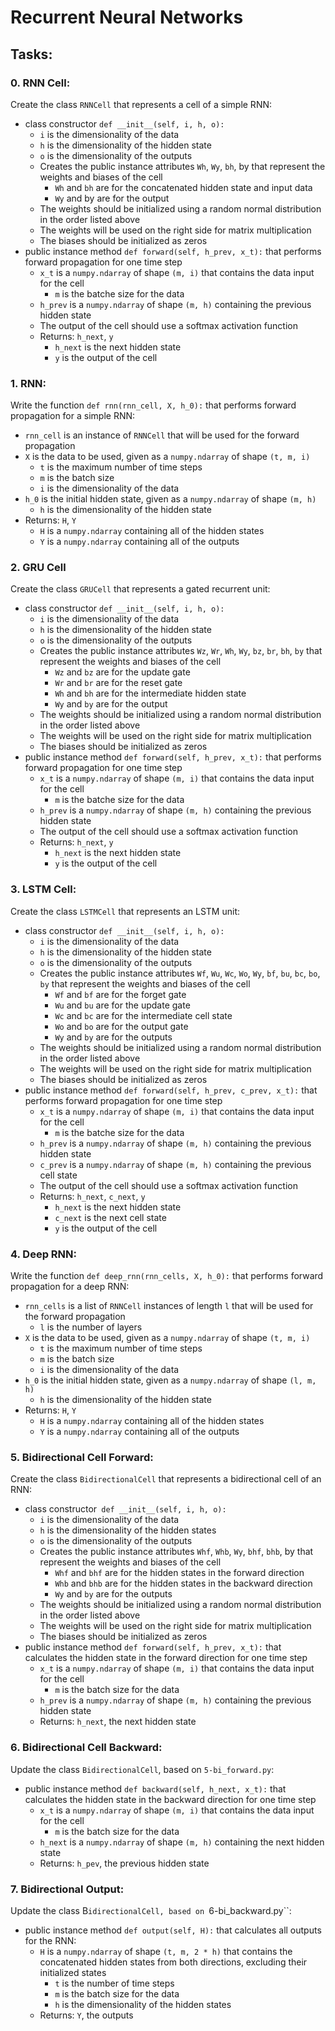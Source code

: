 # Recurrent Neural Networks

## Tasks:

### 0. RNN Cell:
Create the class ``RNNCell`` that represents a cell of a simple RNN:

- class constructor ``def __init__(self, i, h, o):``
  - ``i`` is the dimensionality of the data
  - ``h`` is the dimensionality of the hidden state
  - ``o`` is the dimensionality of the outputs
  - Creates the public instance attributes ``Wh``, ``Wy``, ``bh``, by that represent the weights and biases of the cell
    - ``Wh`` and ``bh`` are for the concatenated hidden state and input data
    - ``Wy`` and by are for the output
  - The weights should be initialized using a random normal distribution in the order listed above
  - The weights will be used on the right side for matrix multiplication
  - The biases should be initialized as zeros
- public instance method ``def forward(self, h_prev, x_t):`` that performs forward propagation for one time step
  - ``x_t`` is a ``numpy.ndarray`` of shape ``(m, i)`` that contains the data input for the cell
    - ``m`` is the batche size for the data
  - ``h_prev`` is a ``numpy.ndarray`` of shape ``(m, h)`` containing the previous hidden state
  - The output of the cell should use a softmax activation function
  - Returns: ``h_next``, ``y``
    - ``h_next`` is the next hidden state
    - ``y`` is the output of the cell
  
### 1. RNN:
Write the function ``def rnn(rnn_cell, X, h_0):`` that performs forward propagation for a simple RNN:

- ``rnn_cell`` is an instance of ``RNNCell`` that will be used for the forward propagation
- ``X`` is the data to be used, given as a ``numpy.ndarray`` of shape ``(t, m, i)``
  - ``t`` is the maximum number of time steps
  - ``m`` is the batch size
  - ``i`` is the dimensionality of the data
- ``h_0`` is the initial hidden state, given as a ``numpy.ndarray`` of shape ``(m, h)``
  - ``h`` is the dimensionality of the hidden state
- Returns: ``H``, ``Y``
  - ``H`` is a ``numpy.ndarray`` containing all of the hidden states
  - ``Y`` is a ``numpy.ndarray`` containing all of the outputs

### 2. GRU Cell
Create the class ``GRUCell`` that represents a gated recurrent unit:

- class constructor ``def __init__(self, i, h, o):``
  - ``i`` is the dimensionality of the data
  - ``h`` is the dimensionality of the hidden state
  - ``o`` is the dimensionality of the outputs
  - Creates the public instance attributes ``Wz``, ``Wr``, ``Wh``, ``Wy``, ``bz``, ``br``, ``bh``, ``by`` that represent the weights and biases of the cell
    - ``Wz`` and ``bz`` are for the update gate
    - ``Wr`` and ``br`` are for the reset gate
    - ``Wh`` and ``bh`` are for the intermediate hidden state
    - ``Wy`` and ``by`` are for the output
  - The weights should be initialized using a random normal distribution in the order listed above
  - The weights will be used on the right side for matrix multiplication
  - The biases should be initialized as zeros
- public instance method ``def forward(self, h_prev, x_t):`` that performs forward propagation for one time step
  - ``x_t`` is a ``numpy.ndarray`` of shape ``(m, i)`` that contains the data input for the cell
    - ``m`` is the batche size for the data
  - ``h_prev`` is a ``numpy.ndarray`` of shape ``(m, h)`` containing the previous hidden state
  - The output of the cell should use a softmax activation function
  - Returns: ``h_next``, ``y``
    - ``h_next`` is the next hidden state
    - ``y`` is the output of the cell

### 3. LSTM Cell:
Create the class ``LSTMCell`` that represents an LSTM unit:

- class constructor ``def __init__(self, i, h, o):``
  - ``i`` is the dimensionality of the data
  - ``h`` is the dimensionality of the hidden state
  - ``o`` is the dimensionality of the outputs
  - Creates the public instance attributes ``Wf``, ``Wu``, ``Wc``, ``Wo``, ``Wy``, ``bf``, ``bu``, ``bc``, ``bo``, ``by`` that represent the weights and biases of the cell
    - ``Wf`` and ``bf`` are for the forget gate
    - ``Wu`` and ``bu`` are for the update gate
    - ``Wc`` and ``bc`` are for the intermediate cell state
    - ``Wo`` and ``bo`` are for the output gate
    - ``Wy`` and ``by`` are for the outputs
  - The weights should be initialized using a random normal distribution in the order listed above
  - The weights will be used on the right side for matrix multiplication
  - The biases should be initialized as zeros
- public instance method ``def forward(self, h_prev, c_prev, x_t):`` that performs forward propagation for one time step
  - ``x_t`` is a ``numpy.ndarray`` of shape ``(m, i)`` that contains the data input for the cell
    - ``m`` is the batche size for the data
  - ``h_prev`` is a ``numpy.ndarray`` of shape ``(m, h)`` containing the previous hidden state
  - ``c_prev`` is a ``numpy.ndarray`` of shape ``(m, h)`` containing the previous cell state
  - The output of the cell should use a softmax activation function
  - Returns: ``h_next``, ``c_next``, ``y``
    - ``h_next`` is the next hidden state
    - ``c_next`` is the next cell state
    - ``y`` is the output of the cell

### 4. Deep RNN:
Write the function ``def deep_rnn(rnn_cells, X, h_0):`` that performs forward propagation for a deep RNN:

- ``rnn_cells`` is a list of ``RNNCell`` instances of length ``l`` that will be used for the forward propagation
  - ``l`` is the number of layers
- ``X`` is the data to be used, given as a ``numpy.ndarray`` of shape ``(t, m, i)``
  - ``t`` is the maximum number of time steps
  - ``m`` is the batch size
  - ``i`` is the dimensionality of the data
- ``h_0`` is the initial hidden state, given as a ``numpy.ndarray`` of shape ``(l, m, h)``
  - ``h`` is the dimensionality of the hidden state
- Returns: ``H``, ``Y``
  - ``H`` is a ``numpy.ndarray`` containing all of the hidden states
  - ``Y`` is a ``numpy.ndarray`` containing all of the outputs

### 5. Bidirectional Cell Forward:
Create the class ``BidirectionalCell`` that represents a bidirectional cell of an RNN:

- class constructor`` def __init__(self, i, h, o):``
  - ``i`` is the dimensionality of the data
  - ``h`` is the dimensionality of the hidden states
  - ``o`` is the dimensionality of the outputs
  - Creates the public instance attributes ``Whf``, ``Whb``, ``Wy``, ``bhf``, ``bhb``, by that represent the weights and biases of the cell
    - ``Whf`` and ``bhf`` are for the hidden states in the forward direction
    - ``Whb`` and ``bhb`` are for the hidden states in the backward direction
    - ``Wy`` and ``by`` are for the outputs
  - The weights should be initialized using a random normal distribution in the order listed above
  - The weights will be used on the right side for matrix multiplication
  - The biases should be initialized as zeros
- public instance method ``def forward(self, h_prev, x_t):`` that calculates the hidden state in the forward direction for one time step
  - ``x_t`` is a ``numpy.ndarray`` of shape ``(m, i)`` that contains the data input for the cell
    - ``m`` is the batch size for the data
  - ``h_prev`` is a ``numpy.ndarray`` of shape ``(m, h)`` containing the previous hidden state
  - Returns: ``h_next``, the next hidden state

### 6. Bidirectional Cell Backward:
Update the class ``BidirectionalCell``, based on ``5-bi_forward.py``:

- public instance method ``def backward(self, h_next, x_t):`` that calculates the hidden state in the backward direction for one time step
  - ``x_t`` is a ``numpy.ndarray`` of shape ``(m, i)`` that contains the data input for the cell
    - ``m`` is the batch size for the data
  - ``h_next`` is a ``numpy.ndarray`` of shape ``(m, h)`` containing the next hidden state
  - Returns: ``h_pev``, the previous hidden state

### 7. Bidirectional Output:
Update the class B``idirectionalCell, based on ``6-bi_backward.py``:

- public instance method ``def output(self, H):`` that calculates all outputs for the RNN:
  - ``H`` is a ``numpy.ndarray`` of shape ``(t, m, 2 * h)`` that contains the concatenated hidden states from both directions, excluding their initialized states
    - ``t`` is the number of time steps
    - ``m`` is the batch size for the data
    - ``h`` is the dimensionality of the hidden states
  - Returns: ``Y``, the outputs
